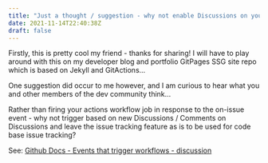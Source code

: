 ```yaml
---
title: "Just a thought / suggestion - why not enable Discussions on your repo and trigger on those events instead of issues?"
date: 2021-11-14T22:40:38Z
draft: false
---
```


Firstly, this is pretty cool my friend - thanks for sharing! I will have to play around with this on my developer blog and portfolio GitPages SSG site repo which is based on Jekyll and GitActions...

One suggestion did occur to me however, and I am curious to hear what you and other members of the dev community think...

Rather than firing your actions workflow job in response to the on-issue event - why not trigger based on new Discussions / Comments on Discussions and leave the issue tracking feature as is to be used for code base issue tracking?

See: [Github Docs - Events that trigger workflows - discussion](https://docs.github.com/en/actions/learn-github-actions/events-that-trigger-workflows#discussion)
